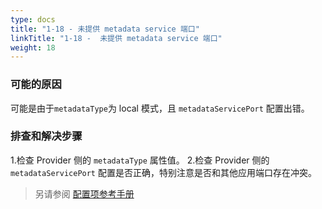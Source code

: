```yaml
---
type: docs
title: "1-18 - 未提供 metadata service 端口"
linkTitle: "1-18 -  未提供 metadata service 端口"
weight: 18
---
```


### 可能的原因
可能是由于`metadataType`为 local 模式，且 `metadataServicePort` 配置出错。

### 排查和解决步骤
1.检查 Provider 侧的 `metadataType` 属性值。
2.检查 Provider 侧的 `metadataServicePort` 配置是否正确，特别注意是否和其他应用端口存在冲突。

> 另请参阅
[配置项参考手册](../../../reference-manual/config/properties)
